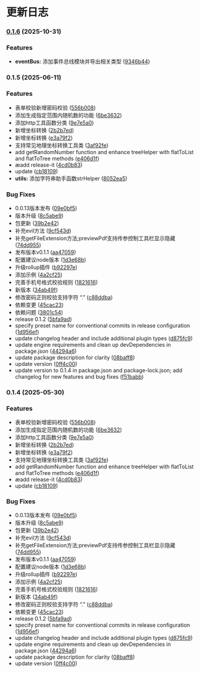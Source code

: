 # 更新日志

### [0.1.6](http://192.168.101.96:8090/pointcloud_frontend/basiclibrary/pcloud-utils/compare/v0.1.5...v0.1.6) (2025-10-31)


### Features

* **eventBus:** 添加事件总线模块并导出相关类型 ([9346b44](http://192.168.101.96:8090/pointcloud_frontend/basiclibrary/pcloud-utils/commit/9346b44a00c5181569b20c3ea39b286d8e792840))

### 0.1.5 (2025-06-11)


### Features

*  表单校验新增密码校验 ([556b008](http://192.168.101.96:8090/pointcloud_frontend/basiclibrary/pcloud-utils/commit/556b008ff05fb474522b4b4d33c9a805d9222108))
* 添加生成指定范围内随机数的功能 ([6be3632](http://192.168.101.96:8090/pointcloud_frontend/basiclibrary/pcloud-utils/commit/6be363279cdd4aba645bcf14a948e1dfd532d189))
* 添加http工具函数分类 ([9e7e5a0](http://192.168.101.96:8090/pointcloud_frontend/basiclibrary/pcloud-utils/commit/9e7e5a05e6802a3542bc02d7dfa5266b123c963d))
* 新增坐标转换 ([2b2b7ed](http://192.168.101.96:8090/pointcloud_frontend/basiclibrary/pcloud-utils/commit/2b2b7ed417c3d5d0fdf2ec2d91985ae918b2c7d3))
* 新增坐标转换 ([e3a79f2](http://192.168.101.96:8090/pointcloud_frontend/basiclibrary/pcloud-utils/commit/e3a79f2e738572b1648d6e9390e193158082f8dd))
* 支持常见地理坐标转换工具类 ([3af92fe](http://192.168.101.96:8090/pointcloud_frontend/basiclibrary/pcloud-utils/commit/3af92fe66dfc91884ddc50abec33966d0866407e))
* add getRandomNumber function and enhance treeHelper with flatToList and flatToTree methods ([e406d1f](http://192.168.101.96:8090/pointcloud_frontend/basiclibrary/pcloud-utils/commit/e406d1f92fafdd6d7b540a462d3c49049b4bfe73))
* æadd release-it ([4cd0b83](http://192.168.101.96:8090/pointcloud_frontend/basiclibrary/pcloud-utils/commit/4cd0b836373d1c767bdf969b4cbcbf1c7b3a282d))
* update ([cb18109](http://192.168.101.96:8090/pointcloud_frontend/basiclibrary/pcloud-utils/commit/cb181097d09b468a78526252105de168845767fb))
* **utils:** 添加字符串助手函数strHelper ([8052ea5](http://192.168.101.96:8090/pointcloud_frontend/basiclibrary/pcloud-utils/commit/8052ea54497edffd5fe6f538f6861aa6811afb06))


### Bug Fixes

* 0.0.13版本发布 ([09e0bf5](http://192.168.101.96:8090/pointcloud_frontend/basiclibrary/pcloud-utils/commit/09e0bf567833aecbf6d4712570bb584d547d7147))
* 版本升级 ([8c5abe9](http://192.168.101.96:8090/pointcloud_frontend/basiclibrary/pcloud-utils/commit/8c5abe9959bcc2f124b55a15572c1e8319693685))
* 包更新 ([39b2e42](http://192.168.101.96:8090/pointcloud_frontend/basiclibrary/pcloud-utils/commit/39b2e42b47cb3eae0b58579319b667cde855846e))
* 补充evil方法 ([9cf543d](http://192.168.101.96:8090/pointcloud_frontend/basiclibrary/pcloud-utils/commit/9cf543d98b454fb6e941e3b2daa5ad2d885a9f4e))
* 补充getFileExtension方法;previewPdf支持传参控制工具栏显示隐藏 ([74dd955](http://192.168.101.96:8090/pointcloud_frontend/basiclibrary/pcloud-utils/commit/74dd9557e4258dc1903016f71bfe56d9e243cc12))
* 发布版本v0.1.1 ([aa47059](http://192.168.101.96:8090/pointcloud_frontend/basiclibrary/pcloud-utils/commit/aa47059d0a73ea02ac6a7be77c7fb27799676ee0))
* 配置建议node版本 ([1d3e68b](http://192.168.101.96:8090/pointcloud_frontend/basiclibrary/pcloud-utils/commit/1d3e68bca3fef652a05efcfe3549babb4f98233c))
* 升级rollup插件 ([b92297e](http://192.168.101.96:8090/pointcloud_frontend/basiclibrary/pcloud-utils/commit/b92297eba95d42acf3fe689f0dbae7e749bc0bd8))
* 添加示例 ([4a2cf25](http://192.168.101.96:8090/pointcloud_frontend/basiclibrary/pcloud-utils/commit/4a2cf25215140d0ebbaea5b8c0d7438c0247123a))
* 完善手机号格式校验规则 ([1821616](http://192.168.101.96:8090/pointcloud_frontend/basiclibrary/pcloud-utils/commit/1821616059ccca3d3da45318e26df26101824d5d))
* 新版本 ([34ab49f](http://192.168.101.96:8090/pointcloud_frontend/basiclibrary/pcloud-utils/commit/34ab49f80d516862d8ac5de3aedc6d2231ebb363))
* 修改密码正则校验支持字符 “.” ([c88ddba](http://192.168.101.96:8090/pointcloud_frontend/basiclibrary/pcloud-utils/commit/c88ddba101267380ff6b1f071cb0e2044bd839a6))
* 依赖变更 ([45cac23](http://192.168.101.96:8090/pointcloud_frontend/basiclibrary/pcloud-utils/commit/45cac23785d72fc383898815d43602be40bf310d))
* 依赖问题 ([3801c54](http://192.168.101.96:8090/pointcloud_frontend/basiclibrary/pcloud-utils/commit/3801c546359653dfbf21a2088b929d0a46262c07))
* release 0.1.2 ([5bfa9ad](http://192.168.101.96:8090/pointcloud_frontend/basiclibrary/pcloud-utils/commit/5bfa9ad2017c2eb5e8ddbea1b71cf409ff122eb5))
* specify preset name for conventional commits in release configuration ([1d956ef](http://192.168.101.96:8090/pointcloud_frontend/basiclibrary/pcloud-utils/commit/1d956ef0e7adbf32887295b361528a05fe43066f))
* update changelog header and include additional plugin types ([d875fc9](http://192.168.101.96:8090/pointcloud_frontend/basiclibrary/pcloud-utils/commit/d875fc97175f7219586173b3cf35434ab7dc9900))
* update engine requirements and clean up devDependencies in package.json ([44294a6](http://192.168.101.96:8090/pointcloud_frontend/basiclibrary/pcloud-utils/commit/44294a6f114d7c9358848351f545456809beae80))
* update package description for clarity ([08baff8](http://192.168.101.96:8090/pointcloud_frontend/basiclibrary/pcloud-utils/commit/08baff86d4c8ff0082412bc1ab14e0984771dd40))
* update version ([0ff4c00](http://192.168.101.96:8090/pointcloud_frontend/basiclibrary/pcloud-utils/commit/0ff4c002aa84fcd627c5c5efa0939032c7bc94f3))
* update version to 0.1.4 in package.json and package-lock.json; add changelog for new features and bug fixes ([f51babb](http://192.168.101.96:8090/pointcloud_frontend/basiclibrary/pcloud-utils/commit/f51babbab2214cfb15e3911010811313fb2302f7))

### 0.1.4 (2025-05-30)


### Features

*  表单校验新增密码校验 ([556b008](http://192.168.101.96:8090/pointcloud_frontend/basiclibrary/pcloud-utils/commit/556b008ff05fb474522b4b4d33c9a805d9222108))
* 添加生成指定范围内随机数的功能 ([6be3632](http://192.168.101.96:8090/pointcloud_frontend/basiclibrary/pcloud-utils/commit/6be363279cdd4aba645bcf14a948e1dfd532d189))
* 添加http工具函数分类 ([9e7e5a0](http://192.168.101.96:8090/pointcloud_frontend/basiclibrary/pcloud-utils/commit/9e7e5a05e6802a3542bc02d7dfa5266b123c963d))
* 新增坐标转换 ([2b2b7ed](http://192.168.101.96:8090/pointcloud_frontend/basiclibrary/pcloud-utils/commit/2b2b7ed417c3d5d0fdf2ec2d91985ae918b2c7d3))
* 新增坐标转换 ([e3a79f2](http://192.168.101.96:8090/pointcloud_frontend/basiclibrary/pcloud-utils/commit/e3a79f2e738572b1648d6e9390e193158082f8dd))
* 支持常见地理坐标转换工具类 ([3af92fe](http://192.168.101.96:8090/pointcloud_frontend/basiclibrary/pcloud-utils/commit/3af92fe66dfc91884ddc50abec33966d0866407e))
* add getRandomNumber function and enhance treeHelper with flatToList and flatToTree methods ([e406d1f](http://192.168.101.96:8090/pointcloud_frontend/basiclibrary/pcloud-utils/commit/e406d1f92fafdd6d7b540a462d3c49049b4bfe73))
* æadd release-it ([4cd0b83](http://192.168.101.96:8090/pointcloud_frontend/basiclibrary/pcloud-utils/commit/4cd0b836373d1c767bdf969b4cbcbf1c7b3a282d))
* update ([cb18109](http://192.168.101.96:8090/pointcloud_frontend/basiclibrary/pcloud-utils/commit/cb181097d09b468a78526252105de168845767fb))


### Bug Fixes

* 0.0.13版本发布 ([09e0bf5](http://192.168.101.96:8090/pointcloud_frontend/basiclibrary/pcloud-utils/commit/09e0bf567833aecbf6d4712570bb584d547d7147))
* 版本升级 ([8c5abe9](http://192.168.101.96:8090/pointcloud_frontend/basiclibrary/pcloud-utils/commit/8c5abe9959bcc2f124b55a15572c1e8319693685))
* 包更新 ([39b2e42](http://192.168.101.96:8090/pointcloud_frontend/basiclibrary/pcloud-utils/commit/39b2e42b47cb3eae0b58579319b667cde855846e))
* 补充evil方法 ([9cf543d](http://192.168.101.96:8090/pointcloud_frontend/basiclibrary/pcloud-utils/commit/9cf543d98b454fb6e941e3b2daa5ad2d885a9f4e))
* 补充getFileExtension方法;previewPdf支持传参控制工具栏显示隐藏 ([74dd955](http://192.168.101.96:8090/pointcloud_frontend/basiclibrary/pcloud-utils/commit/74dd9557e4258dc1903016f71bfe56d9e243cc12))
* 发布版本v0.1.1 ([aa47059](http://192.168.101.96:8090/pointcloud_frontend/basiclibrary/pcloud-utils/commit/aa47059d0a73ea02ac6a7be77c7fb27799676ee0))
* 配置建议node版本 ([1d3e68b](http://192.168.101.96:8090/pointcloud_frontend/basiclibrary/pcloud-utils/commit/1d3e68bca3fef652a05efcfe3549babb4f98233c))
* 升级rollup插件 ([b92297e](http://192.168.101.96:8090/pointcloud_frontend/basiclibrary/pcloud-utils/commit/b92297eba95d42acf3fe689f0dbae7e749bc0bd8))
* 添加示例 ([4a2cf25](http://192.168.101.96:8090/pointcloud_frontend/basiclibrary/pcloud-utils/commit/4a2cf25215140d0ebbaea5b8c0d7438c0247123a))
* 完善手机号格式校验规则 ([1821616](http://192.168.101.96:8090/pointcloud_frontend/basiclibrary/pcloud-utils/commit/1821616059ccca3d3da45318e26df26101824d5d))
* 新版本 ([34ab49f](http://192.168.101.96:8090/pointcloud_frontend/basiclibrary/pcloud-utils/commit/34ab49f80d516862d8ac5de3aedc6d2231ebb363))
* 修改密码正则校验支持字符 “.” ([c88ddba](http://192.168.101.96:8090/pointcloud_frontend/basiclibrary/pcloud-utils/commit/c88ddba101267380ff6b1f071cb0e2044bd839a6))
* 依赖变更 ([45cac23](http://192.168.101.96:8090/pointcloud_frontend/basiclibrary/pcloud-utils/commit/45cac23785d72fc383898815d43602be40bf310d))
* release 0.1.2 ([5bfa9ad](http://192.168.101.96:8090/pointcloud_frontend/basiclibrary/pcloud-utils/commit/5bfa9ad2017c2eb5e8ddbea1b71cf409ff122eb5))
* specify preset name for conventional commits in release configuration ([1d956ef](http://192.168.101.96:8090/pointcloud_frontend/basiclibrary/pcloud-utils/commit/1d956ef0e7adbf32887295b361528a05fe43066f))
* update changelog header and include additional plugin types ([d875fc9](http://192.168.101.96:8090/pointcloud_frontend/basiclibrary/pcloud-utils/commit/d875fc97175f7219586173b3cf35434ab7dc9900))
* update engine requirements and clean up devDependencies in package.json ([44294a6](http://192.168.101.96:8090/pointcloud_frontend/basiclibrary/pcloud-utils/commit/44294a6f114d7c9358848351f545456809beae80))
* update package description for clarity ([08baff8](http://192.168.101.96:8090/pointcloud_frontend/basiclibrary/pcloud-utils/commit/08baff86d4c8ff0082412bc1ab14e0984771dd40))
* update version ([0ff4c00](http://192.168.101.96:8090/pointcloud_frontend/basiclibrary/pcloud-utils/commit/0ff4c002aa84fcd627c5c5efa0939032c7bc94f3))